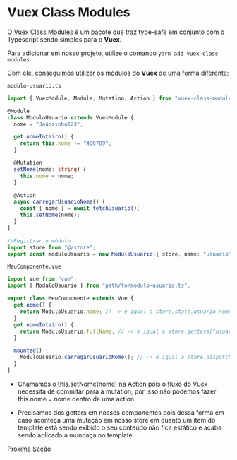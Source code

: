# Vuex Class Modules

O [Vuex Class Modules](https://github.com/gertqin/vuex-class-modules) é um pacote que traz type-safe em conjunto com o Typescript sendo simples para o **Vuex**.

Para adicionar em nosso projeto, utilize o comando `yarn add vuex-class-modules`

Com ele, conseguimos utilizar os módulos do **Vuex** de uma forma diferente:

`modulo-usuario.ts`

```ts
import { VuexModule, Module, Mutation, Action } from "vuex-class-modules";

@Module
class ModuloUsuario extends VuexModule {
  nome = "Joãozinho123";

  get nomeInteiro() {
    return this.nome += "456789";
  }

  @Mutation
  setNome(nome: string) {
    this.nome = nome;
  }

  @Action
  async carregarUsuarioNome() {
    const { nome } = await fetchUsuario();
    this.setNome(nome);
  }
}

//Registrar o módulo
import store from "@/store";
export const moduloUsuario = new ModuloUsuario({ store, name: "usuario" });
```

`MeuComponente.vue`

```ts
import Vue from "vue";
import { ModuloUsuario } from "path/to/modulo-usuario.ts";

export class MeuComponente extends Vue {
  get nome() {
    return ModuloUsuario.nome; // -> é igual a store.state.usuario.nome
  }
  get nomeInteiro() {
    return ModuloUsuario.fullName; // -> é igual a store.getters["usuario/nomeInteiro]
  }

  mounted() {
    ModuloUsuario.carregarUsuarioNome(); // -> é igual a store.dispatch("usuario/carregarUsuarioNome")
  }
}
```

* Chamamos o this.setNome(nome) na Action pois o fluxo do Vuex necessita de commitar para a mutation, por isso não podemos fazer this.nome = nome dentro de uma action.

* Precisamos dos getters em nossos componentes pois dessa forma em caso aconteça uma mutação em nosso store em quanto um item do template está sendo exibido o seu conteúdo não fica estático e acaba sendo aplicado a mundaça no template.

[Próxima Seção](./9-AntDesignVue.md)

